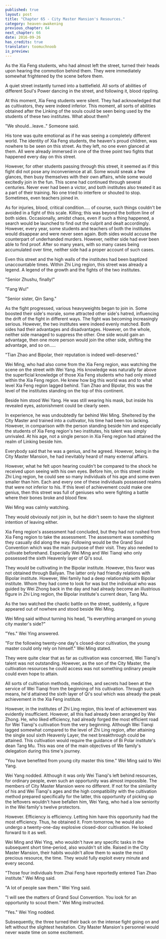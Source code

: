 ```yaml
---
published: true
layout: post
title: "Chapter 65 - City Master Mansion's Resources."
category: heaven-awakening
previous_chapter: 64
next_chapter: 66
date: 2016-09-26 
has_credits: true
translator: toomuchnoob
is_preview:
---
```

As the Xia Feng students, who had almost left the street, turned their heads upon hearing the commotion behind them. They were immediately somewhat frightened by the scene before them.

A quiet street instantly turned into a battlefield.  All sorts of abilities of different Soul's Power dancing in the street, and following it, blood rippling.
<!--more-->

At this moment, Xia Feng students were silent. They had acknowledged that as cultivators, they were indeed inferior. This moment, all sorts of abilities obtained after the Linking of the souls could be seen being used by the students of these two institutes. What about them?

"We should...leave.." Someone said.

His tone was quite emotional as if he was seeing a completely different world. The identity of Xia Feng students, the heaven's proud children, was nowhere to be seen on this street. As they left, no one even glanced at them. All were already immersed in one of the three point two fights that happened every day on this street. 


However, for other students passing through this street, it seemed as if this fight did not pose any inconvenience at all. Some would sneak a few glances, then busy themselves with their own affairs, while some would excitedly join in the fun. This scene had continued through several centuries. Never ever had been a victor, and both institutes also treated it as a part of their training. No one tried to interfere or shouted to stop. Sometimes, even teachers joined in. 

As for injuries, blood, critical condition..... of course, such things couldn't be avoided in a fight of this scale. Killing; this was beyond the bottom line of both sides. Occasionally, amidst chaos, even if such a thing happened, a search would be launched to find out the culprit and dealt accordingly. However, every year, some students and teachers of both the institutes would disappear and were never seen again. Both sides would accuse the counterpart of underhanded murders. However, neither side had ever been able to find proof. After so many years, with so many cases being accumulated over time, neither side had a proper account of such cases.

Even this street and the high walls of the institutes had been baptized unaccountable times. Within Zhi Ling region, this street was already a legend. A legend of the growth and the fights of the two institutes.

"Senior Zhushu, finally!"

"Fang Wu!"

"Senior sister, Qin Sang."

As the fight progressed, various heavyweights began to join in. Some boosted their side's morale, some attracted other side's hatred, influencing the drift of the fight in different ways. The fight was becoming increasingly serious. However, the two institutes were indeed evenly matched. Both sides had their advantages and disadvantages. However, on the whole, neither side managed to suppress the other. One side would gain an advantage, then one more person would join the other side, shifting the advantage, and so on.....

"Tian Zhao and Bipolar, their reputation is indeed well-deserved."

Wei Ming, who had also come from the Xia Feng region, was watching the scene on the street with Wei Yang. His knowledge was naturally far above the superficial knowledge of those Xia Feng students who had only mixed within the Xia Feng region. He knew how big this world was and to what level Xia Feng region lagged behind. Tian Zhao and Bipolar, this was the level of the institutes standing on the top of this continent.

Beside him stood Wei Yang. He was still wearing his mask, but inside his revealed eyes, astonishment could be clearly seen.

In experience, he was undoubtedly far behind Wei Ming. Sheltered by the City Master and trained into a cultivator, his time had been too lacking. However, in comparison with the person standing beside him and especially the students of Xia Feng region's two institutes, his talent was simply unrivaled. At his age, not a single person in Xia Feng region had attained the realm of Linking beside him. 

Everybody said that he was a genius, and he agreed. However, being in the City Master Mansion, he had inevitably heard of many external affairs.

However, what he felt upon hearing couldn't be compared to the shock he received upon seeing with his own eyes. Before him, on this street inside Zhi Ling region, he could see so many individuals of his age and some even smaller than him. Each and every one of these individuals possessed realms that were not inferior to his. If this level of achievement could make one genius, then this street was full of geniuses who were fighting a battle where their bones broke and blood flew.

Wei Ming was calmly watching.

They would obviously not join in, but he didn't seem to have the slightest intention of leaving either.

Xia Feng region's assessment had concluded, but they had not rushed from Xia Feng region to take the assessment. The assessment was something they casually did along the way. Following would be the Grand Soul Convention which was the main purpose of their visit. They also needed to cultivate beforehand. Especially Wei Ming and Wei Tianqi who only possessed the sixth Heavenly layer of Qi's soul.

They would be cultivating in the Bipolar institute. However, this favor was not obtained through Baliyan. The latter only had friendly relations with Bipolar institute. However, Wei family had a deep relationship with Bipolar institute. Whom they had come to look for was but the individual who was guided by Wei Zhong back in the day and had already become an illustrious figure in Zhi Ling region, the Bipolar institute's current dean, Tang Mu.

As the two watched the chaotic battle on the street, suddenly, a figure appeared out of nowhere and stood beside Wei Ming.

Wei Ming said without turning his head, "Is everything arranged on young city master's side?"

"Yes." Wei Ying answered.

"For the following twenty-one day's closed-door cultivation, the young master could only rely on himself." Wei Ming stated.

They were quite clear that as far as cultivation was concerned, Wei Tianqi's talent was not outstanding. However, as the son of the City Master, the cultivation resources he could access was not something ordinary people could even hope to attain. 

All sorts of cultivation methods, medicines, and secrets had been at the service of Wei Tianqi from the beginning of his cultivation. Through such means, he'd attained the sixth layer of Qi's soul which was already the peak achievement in the Xia Feng institute. 

However, in the institutes of Zhi Ling region, this level of achievement was evidently insufficient. However, all this had already been arranged by Wei Zhong. He, who liked efficiency, had already forged the most efficient road for Wei Tianqi's cultivation from the very beginning. Although Wei Tianqi lagged somewhat compared to the level of Zhi Ling region, after attaining the single soul sixth Heavenly Layer, the next breakthrough could be attained. This cultivation would require the guidance of Bi Polar institute's dean Tang Mu. This was one of the main objectives of We family's delegation during this time's journey.

"You have benefited from young city master this time." Wei Ming said to Wei Yang.

Wei Yang nodded. Although it was only Wei Tianqi's left behind resources, for ordinary people, even such an opportunity was almost impossible. The members of City Master Mansion were no different. If not for the similarity of his and Wei Tianqi's ages and the high compatibility with the cultivation method prepared specifically for the latter, this opportunity of picking up the leftovers wouldn't have befallen him, Wei Yang, who had a low seniority in the Wei family's twelve protectors.

However. Efficiency is efficiency. Letting him have this opportunity had the most efficiency. Thus, he obtained it. From tomorrow, he would also undergo a twenty-one-day explosive closed-door cultivation. He looked forward to it as well.

Wei Ming and Wei Ying, who wouldn't have any specific tasks in the subsequent short time-period, also wouldn't sit idle. Raised in the City Master Mansion, their habits wouldn't allow them to waste the most precious resource, the time. They would fully exploit every minute and every second.

"Those four individuals from Zhai Feng have reportedly entered Tian Zhao institute." Wei Ming said.

"A lot of people saw them." Wei Ying said.

"I will see the matters of Grand Soul Convention. You look for an opportunity to scout them."  Wei Ming instructed.

"Yes." Wei Ying nodded.

Subsequently, the three turned their back on the intense fight going on and left without the slightest hesitation. City Master Mansion's personnel would never waste time on some excitement.
